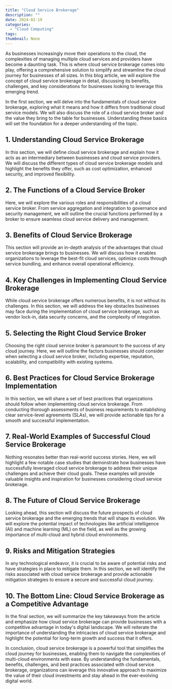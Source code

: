 ```yaml
---
title: "Cloud Service Brokerage"
description: ""
date: 2024-02-19
categories:
  - "Cloud Computing"
tags:
thumbnail: None
---
```


<p>As businesses increasingly move their operations to the cloud, the complexities of managing multiple cloud services and providers have become a daunting task. This is where cloud service brokerage comes into play, offering a comprehensive solution to simplify and streamline the cloud journey for businesses of all sizes. In this blog article, we will explore the concept of cloud service brokerage in detail, discussing its benefits, challenges, and key considerations for businesses looking to leverage this emerging trend.</p>

<p>In the first section, we will delve into the fundamentals of cloud service brokerage, exploring what it means and how it differs from traditional cloud service models. We will also discuss the role of a cloud service broker and the value they bring to the table for businesses. Understanding these basics will set the foundation for a deeper understanding of the topic.</p>

<h2>1. Understanding Cloud Service Brokerage</h2>
<p>In this section, we will define cloud service brokerage and explain how it acts as an intermediary between businesses and cloud service providers. We will discuss the different types of cloud service brokerage models and highlight the benefits they offer, such as cost optimization, enhanced security, and improved flexibility.</p>

<h2>2. The Functions of a Cloud Service Broker</h2>
<p>Here, we will explore the various roles and responsibilities of a cloud service broker. From service aggregation and integration to governance and security management, we will outline the crucial functions performed by a broker to ensure seamless cloud service delivery and management.</p>

<h2>3. Benefits of Cloud Service Brokerage</h2>
<p>This section will provide an in-depth analysis of the advantages that cloud service brokerage brings to businesses. We will discuss how it enables organizations to leverage the best-fit cloud services, optimize costs through service bundling, and enhance overall operational efficiency.</p>

<h2>4. Key Challenges in Implementing Cloud Service Brokerage</h2>
<p>While cloud service brokerage offers numerous benefits, it is not without its challenges. In this section, we will address the key obstacles businesses may face during the implementation of cloud service brokerage, such as vendor lock-in, data security concerns, and the complexity of integration.</p>

<h2>5. Selecting the Right Cloud Service Broker</h2>
<p>Choosing the right cloud service broker is paramount to the success of any cloud journey. Here, we will outline the factors businesses should consider when selecting a cloud service broker, including expertise, reputation, scalability, and compatibility with existing systems.</p>

<h2>6. Best Practices for Cloud Service Brokerage Implementation</h2>
<p>In this section, we will share a set of best practices that organizations should follow when implementing cloud service brokerage. From conducting thorough assessments of business requirements to establishing clear service-level agreements (SLAs), we will provide actionable tips for a smooth and successful implementation.</p>

<h2>7. Real-World Examples of Successful Cloud Service Brokerage</h2>
<p>Nothing resonates better than real-world success stories. Here, we will highlight a few notable case studies that demonstrate how businesses have successfully leveraged cloud service brokerage to address their unique challenges and achieve their cloud goals. These examples will provide valuable insights and inspiration for businesses considering cloud service brokerage.</p>

<h2>8. The Future of Cloud Service Brokerage</h2>
<p>Looking ahead, this section will discuss the future prospects of cloud service brokerage and the emerging trends that will shape its evolution. We will explore the potential impact of technologies like artificial intelligence (AI) and machine learning (ML) on the field, as well as the growing importance of multi-cloud and hybrid cloud environments.</p>

<h2>9. Risks and Mitigation Strategies</h2>
<p>In any technological endeavor, it is crucial to be aware of potential risks and have strategies in place to mitigate them. In this section, we will identify the risks associated with cloud service brokerage and provide actionable mitigation strategies to ensure a secure and successful cloud journey.</p>

<h2>10. The Bottom Line: Cloud Service Brokerage as a Competitive Advantage</h2>
<p>In the final section, we will summarize the key takeaways from the article and emphasize how cloud service brokerage can provide businesses with a competitive advantage in today's digital landscape. We will reiterate the importance of understanding the intricacies of cloud service brokerage and highlight the potential for long-term growth and success that it offers.</p>

<p>In conclusion, cloud service brokerage is a powerful tool that simplifies the cloud journey for businesses, enabling them to navigate the complexities of multi-cloud environments with ease. By understanding the fundamentals, benefits, challenges, and best practices associated with cloud service brokerage, organizations can leverage this innovative approach to maximize the value of their cloud investments and stay ahead in the ever-evolving digital world.</p>